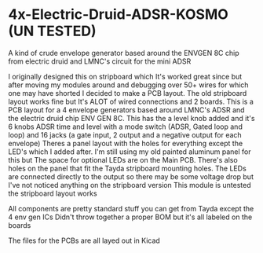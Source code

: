 # 4x-Electric-Druid-ADSR-KOSMO (UN TESTED)
A kind of crude envelope generator based around the ENVGEN 8C chip from electric druid and LMNC's circuit for the mini ADSR

I originally designed this on stripboard which It's worked great since but after moving my modules around and debugging over 50+ wires for which one may have shorted I decided to make a PCB layout. The old stripboard layout works fine but It's ALOT of wired connections and 2 boards.
This is a PCB layout for a 4 envelope generators based around LMNC's ADSR and the electric druid chip ENV GEN 8C.
This has the a level knob added and it's 6 knobs ADSR time and level with a mode switch (ADSR, Gated loop and loop) and 16 jacks (a gate input, 2 output and a negative output for each envelope)
Theres a panel layout with the holes for everything except the LED's which I added after. I'm still using my old painted aluminum panel for this but The space for optional LEDs are on the Main PCB.
There's also holes on the panel that fit the Tayda stripboard mounting holes.
The LEDs are connected directly to the output so there may be some voltage drop but I've not noticed anything on the stripboard version
This module is untested the stripboard layout works

All components are pretty standard stuff you can get from Tayda except the 4 env gen ICs Didn't throw together a proper BOM but it's all labeled on the boards

The files for the PCBs are all layed out in Kicad
